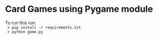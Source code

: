 # Card Games using Pygame module

To run this run: <br>
` > pip install -r requirements.txt`<br>
` > python game.py`